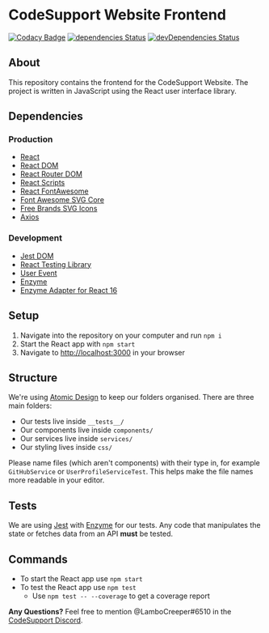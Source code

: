 # CodeSupport Website Frontend

[![Codacy Badge](https://api.codacy.com/project/badge/Grade/ee8074eaddd14c0286fefe29a572adcc)](https://app.codacy.com/gh/codesupport/website-frontend?utm_source=github.com&utm_medium=referral&utm_content=codesupport/website-frontend&utm_campaign=Badge_Grade_Dashboard)
[![dependencies Status](https://david-dm.org/codesupport/website-frontend/status.svg)](https://david-dm.org/codesupport/website-frontend)
[![devDependencies Status](https://david-dm.org/codesupport/website-frontend/dev-status.svg)](https://david-dm.org/codesupport/website-frontend?type=dev)

## About
This repository contains the frontend for the CodeSupport Website. The project is written in JavaScript using the React user interface library.

## Dependencies

### Production
- [React](https://www.npmjs.com/package/react)
- [React DOM](https://www.npmjs.com/package/react-dom)
- [React Router DOM](https://www.npmjs.com/package/react-router-dom)
- [React Scripts](https://www.npmjs.com/package/react-scripts)
- [React FontAwesome](https://www.npmjs.com/package/@fortawesome/react-fontawesome)
- [Font Awesome SVG Core](https://www.npmjs.com/package/@fortawesome/fontawesome-svg-core)
- [Free Brands SVG Icons](https://www.npmjs.com/package/@fortawesome/free-brands-svg-icons)
- [Axios](https://www.npmjs.com/package/axios)

### Development
- [Jest DOM](https://www.npmjs.com/package/@testing-library/jest-dom)
- [React Testing Library](https://www.npmjs.com/package/@testing-library/react)
- [User Event](https://www.npmjs.com/package/@testing-library/user-event)
- [Enzyme](https://www.npmjs.com/package/enzyme)
- [Enzyme Adapter for React 16](https://www.npmjs.com/package/enzyme-adapter-react-16)

## Setup
1. Navigate into the repository on your computer and run `npm i`
2. Start the React app with `npm start`
3. Navigate to [http://localhost:3000](http://localhost:3000) in your browser

## Structure
We're using [Atomic Design](http://atomicdesign.bradfrost.com) to keep our folders organised. There are three main folders:
- Our tests live inside `__tests__/`
- Our components live inside `components/`
- Our services live inside `services/`
- Our styling lives inside `css/`

Please name files (which aren't components) with their type in, for example `GitHubService` or `UserProfileServiceTest`. This helps make the file names more readable in your editor.

## Tests
We are using [Jest](https://jestjs.io) with [Enzyme](https://airbnb.io/enzyme/) for our tests. Any code that manipulates the state or fetches data from an API **must** be tested.

## Commands
- To start the React app use `npm start`
- To test the React app use `npm test`
    - Use `npm test -- --coverage` to get a coverage report

**Any Questions?** Feel free to mention @LamboCreeper#6510 in the [CodeSupport Discord](https://discord.gg/Hn9SETt).